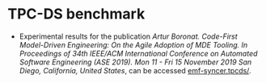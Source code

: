 # TPC-DS benchmark

* Experimental results for the publication *Artur Boronat. Code-First Model-Driven Engineering: On the Agile Adoption of MDE Tooling. In Proceedings of 34th IEEE/ACM International Conference on Automated Software Engineering (ASE 2019). Mon 11 - Fri 15 November 2019 San Diego, California, United States*, can be accessed [emf-syncer.tpcds/](here).
